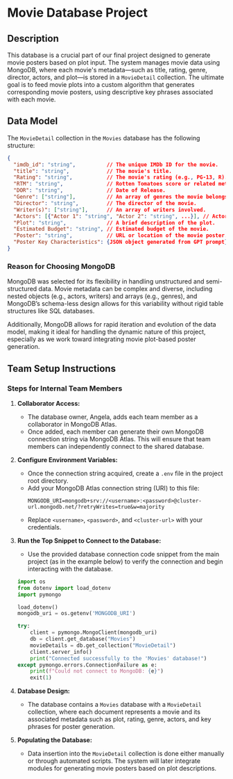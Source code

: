 # Movie Database Project

## Description
This database is a crucial part of our final project designed to generate movie posters based on plot input. The system manages movie data using MongoDB, where each movie's metadata—such as title, rating, genre, director, actors, and plot—is stored in a `MovieDetail` collection. The ultimate goal is to feed movie plots into a custom algorithm that generates corresponding movie posters, using descriptive key phrases associated with each movie.

## Data Model
The `MovieDetail` collection in the `Movies` database has the following structure:

```json
{
  "imdb_id": "string",          // The unique IMDb ID for the movie.
  "title": "string",            // The movie's title.
  "Rating": "string",           // The movie's rating (e.g., PG-13, R).
  "RTM": "string",              // Rotten Tomatoes score or related metric.
  "DOR": "string",              // Date of Release.
  "Genre": ["string"],          // An array of genres the movie belongs to.
  "Director": "string",         // The director of the movie.
  "Writer(s)": ["string"],      // An array of writers involved.
  "Actors": [{"Actor 1": "string", "Actor 2": "string", ...}], // Actors and their roles.
  "Plot": "string",             // A brief description of the plot.
  "Estimated Budget": "string", // Estimated budget of the movie.
  "Poster": "string",           // URL or location of the movie poster.
  "Poster Key Characteristics": {JSON object generated from GPT prompt} // Descriptive key characteristics for the movie poster.
}
```

### Reason for Choosing MongoDB
MongoDB was selected for its flexibility in handling unstructured and semi-structured data. Movie metadata can be complex and diverse, including nested objects (e.g., actors, writers) and arrays (e.g., genres), and MongoDB’s schema-less design allows for this variability without rigid table structures like SQL databases.

Additionally, MongoDB allows for rapid iteration and evolution of the data model, making it ideal for handling the dynamic nature of this project, especially as we work toward integrating movie plot-based poster generation.

## Team Setup Instructions

### Steps for Internal Team Members
1. **Collaborator Access:**
   - The database owner, Angela, adds each team member as a collaborator in MongoDB Atlas.
   - Once added, each member can generate their own MongoDB connection string via MongoDB Atlas. This will ensure that team members can independently connect to the shared database.

2. **Configure Environment Variables:**
   - Once the connection string acquired, create a `.env` file in the project root directory.
   - Add your MongoDB Atlas connection string (URI) to this file:
     ```
     MONGODB_URI=mongodb+srv://<username>:<password>@cluster-url.mongodb.net/?retryWrites=true&w=majority
     ```
   - Replace `<username>`, `<password>`, and `<cluster-url>` with your credentials.

3. **Run the Top Snippet to Connect to the Database:**
   - Use the provided database connection code snippet from the main project (as in the example below) to verify the connection and begin interacting with the database.
   ```python
   import os
   from dotenv import load_dotenv
   import pymongo
   
   load_dotenv()
   mongodb_uri = os.getenv('MONGODB_URI')

   try:
       client = pymongo.MongoClient(mongodb_uri)
       db = client.get_database("Movies")
       movieDetails = db.get_collection("MovieDetail")
       client.server_info() 
       print("Connected successfully to the 'Movies' database!")
   except pymongo.errors.ConnectionFailure as e:
       print(f"Could not connect to MongoDB: {e}")
       exit(1)
   ```

4. **Database Design:**
   - The database contains a `Movies` database with a `MovieDetail` collection, where each document represents a movie and its associated metadata such as plot, rating, genre, actors, and key phrases for poster generation.

5. **Populating the Database:**
   - Data insertion into the `MovieDetail` collection is done either manually or through automated scripts. The system will later integrate modules for generating movie posters based on plot descriptions.
